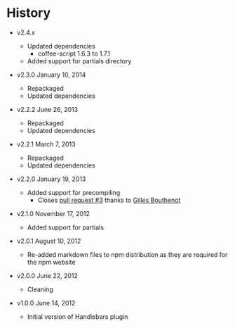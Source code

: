 # History

- v2.4.x
	- Updated dependencies
		- coffee-script 1.6.3 to 1.7.1
	- Added support for partials directory

- v2.3.0 January 10, 2014
	- Repackaged
	- Updated dependencies

- v2.2.2 June 26, 2013
	- Repackaged
	- Updated dependencies

- v2.2.1 March 7, 2013
	- Repackaged
	- Updated dependencies

- v2.2.0 January 19, 2013
	- Added support for precompiling
		- Closes [pull request #3](https://github.com/docpad/docpad-plugin-handlebars/pull/3) thanks to [Gilles Bouthenot](https://github.com/gbouthenot)

- v2.1.0 November 17, 2012
	- Added support for partials

- v2.0.1 August 10, 2012
	- Re-added markdown files to npm distribution as they are required for the npm website

- v2.0.0 June 22, 2012
	- Cleaning

- v1.0.0 June 14, 2012
	- Initial version of Handlebars plugin
